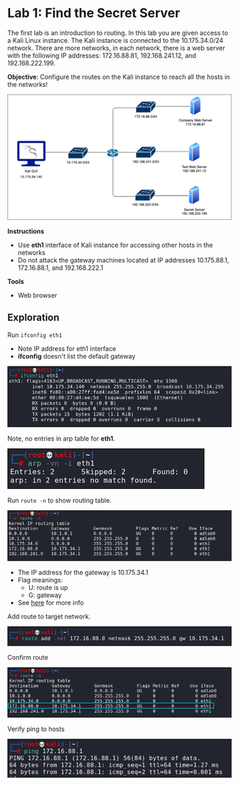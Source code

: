 # Lab 1: Find the Secret Server
The first lab is an introduction to routing. In this lab you are given access to a Kali Linux instance. The Kali instance is connected to the 10.175.34.0/24 network.  There are more networks, in each network, there is a web server with the following IP addresses: 172.16.88.81, 192.168.241.12, and 192.168.222.199.

**Objective**: Configure the routes on the Kali instance to reach all the hosts in the networks!

![](img/networkdiagram.png)

**Instructions**
- Use **eth1** interface of Kali instance for accessing other hosts in the networks
- Do not attack the gateway machines located at IP addresses 10.175.88.1, 172.16.88.1, and 192.168.222.1

**Tools**
- Web browser

## Exploration

Run `ifconfig eth1`
- Note IP address for eth1 interface
- **ifconfig** doesn't list the default gateway

![](img/ifconfig.png)

Note, no entries in arp table for **eth1**.

![](img/noarp.png)

Run `route -n` to show routing table.

![](img/route-n.png)

- The IP address for the gateway is 10.175.34.1
- Flag meanings:
  - U: route is up
  - G: gateway<br>
- See [here](https://www.cyberciti.biz/faq/how-to-find-out-default-gateway-in-ubuntu/) for more info

Add route to target network.

![](img/routeadd.png)

Confirm route

![](img/routeconfirm.png)

Verify ping to hosts

![](img/verifyping.png)

